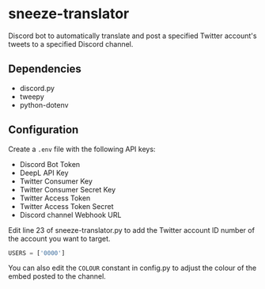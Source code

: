 # sneeze-translator

Discord bot to automatically translate and post a specified Twitter account's tweets to a specified Discord channel.

## Dependencies

* discord.py
* tweepy
* python-dotenv



## Configuration

Create a `.env` file with the following API keys:
* Discord Bot Token
* DeepL API Key
* Twitter Consumer Key
* Twitter Consumer Secret Key
* Twitter Access Token
* Twitter Access Token Secret
* Discord channel Webhook URL 

Edit line 23 of sneeze-translator.py to add the Twitter account ID number of the account you want to target.
```python
USERS = ['0000']
```

You can also edit the `COLOUR` constant in config.py to adjust the colour of the embed posted to the channel.
